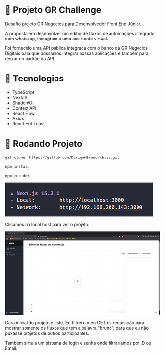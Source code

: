 # 🔖 Projeto GR Challenge

Desafio projeto GR Negocios para Desenvolvedor Front End Júnior.

A proposta era desenvolver um editor de fluxos de automações integrado com whatsapp, instagram e uma assistente virtual.

Foi fornecido uma API pública integrada com o banco da GR Negocios Digitais para que possamos integrar nossas aplicações e também para deixar no padrão da API.

# 🚀 Tecnologias

- TypeScript
- NextJS
- Shadcn/UI
- Context API
- React Flow
- Axios
- React Hot Toast

# 📙 Rodando Projeto

```
git clone  https://github.com/DorigonBruno/xbase.git
```

```
npm install
```

```
npm run dev
```

<img src="./github/localhost.png" alt="local host"/>

Clicamos no local host para ver o projeto.

<img src="./github/projeto.png" alt="local host"/>

Cara inicial do projeto é este. Eu filtrei o meu GET da requisição para mostrar somente os fluxos que tem a palavra "bruno", para que eu não puxasse projetos de outros participantes.

Também simula um sistema de login e senha onde filtraríamos por ID ou Email.
